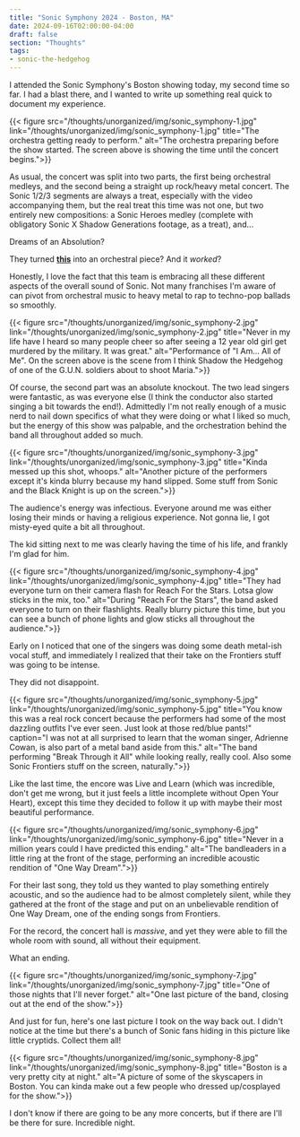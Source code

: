 ```yaml
---
title: "Sonic Symphony 2024 - Boston, MA"
date: 2024-09-16T02:00:00-04:00
draft: false
section: "Thoughts"
tags:
- sonic-the-hedgehog
---
```


I attended the Sonic Symphony's Boston showing today, my second time so far. I had a blast there, and I wanted to write up something real quick to document my experience.

{{< figure
    src="/thoughts/unorganized/img/sonic_symphony-1.jpg"
    link="/thoughts/unorganized/img/sonic_symphony-1.jpg"
    title="The orchestra getting ready to perform."
    alt="The orchestra preparing before the show started. The screen above is showing the time until the concert begins.">}}

As usual, the concert was split into two parts, the first being orchestral medleys, and the second being a straight up rock/heavy metal concert. The Sonic 1/2/3 segments are always a treat, especially with the video accompanying them, but the real treat this time was not one, but two entirely new compositions: a Sonic Heroes medley (complete with obligatory Sonic X Shadow Generations footage, as a treat), and...

Dreams of an Absolution?

They turned [**this**](https://www.youtube.com/watch?v=c4zwIGF0mFQ) into an orchestral piece? And it *worked*?

Honestly, I love the fact that this team is embracing all these different aspects of the overall sound of Sonic. Not many franchises I'm aware of can pivot from orchestral music to heavy metal to rap to techno-pop ballads so smoothly.

{{< figure
    src="/thoughts/unorganized/img/sonic_symphony-2.jpg"
    link="/thoughts/unorganized/img/sonic_symphony-2.jpg"
    title="Never in my life have I heard so many people cheer so after seeing a 12 year old girl get murdered by the military. It was great."
    alt="Performance of \"I Am... All of Me\". On the screen above is the scene from I think Shadow the Hedgehog of one of the G.U.N. soldiers about to shoot Maria.">}}

Of course, the second part was an absolute knockout. The two lead singers were fantastic, as was everyone else (I think the conductor also started singing a bit towards the end!). Admittedly I'm not really enough of a music nerd to nail down specifics of what they were doing or what I liked so much, but the energy of this show was palpable, and the orchestration behind the band all throughout added so much.

{{< figure
    src="/thoughts/unorganized/img/sonic_symphony-3.jpg"
    link="/thoughts/unorganized/img/sonic_symphony-3.jpg"
    title="Kinda messed up this shot, whoops."
    alt="Another picture of the performers except it's kinda blurry because my hand slipped. Some stuff from Sonic and the Black Knight is up on the screen.">}}

The audience's energy was infectious. Everyone around me was either losing their minds or having a religious experience. Not gonna lie, I got misty-eyed quite a bit all throughout.

The kid sitting next to me was clearly having the time of his life, and frankly I'm glad for him.

{{< figure
    src="/thoughts/unorganized/img/sonic_symphony-4.jpg"
    link="/thoughts/unorganized/img/sonic_symphony-4.jpg"
    title="They had everyone turn on their camera flash for Reach For the Stars. Lotsa glow sticks in the mix, too."
    alt="During \"Reach For the Stars\", the band asked everyone to turn on their flashlights. Really blurry picture this time, but you can see a bunch of phone lights and glow sticks all throughout the audience.">}}

Early on I noticed that one of the singers was doing some death metal-ish vocal stuff, and immediately I realized that their take on the Frontiers stuff was going to be intense.

They did not disappoint.

{{< figure
    src="/thoughts/unorganized/img/sonic_symphony-5.jpg"
    link="/thoughts/unorganized/img/sonic_symphony-5.jpg"
    title="You know this was a real rock concert because the performers had some of the most dazzling outfits I've ever seen. Just look at those red/blue pants!"
    caption="I was not at all surprised to learn that the woman singer, Adrienne Cowan, is also part of a metal band aside from this."
    alt="The band performing \"Break Through it All\" while looking really, really cool. Also some Sonic Frontiers stuff on the screen, naturally.">}}

Like the last time, the encore was Live and Learn (which was incredible, don't get me wrong, but it just feels a little incomplete without Open Your Heart), except this time they decided to follow it up with maybe their most beautiful performance.

{{< figure
    src="/thoughts/unorganized/img/sonic_symphony-6.jpg"
    link="/thoughts/unorganized/img/sonic_symphony-6.jpg"
    title="Never in a million years could I have predicted this ending."
    alt="The bandleaders in a little ring at the front of the stage, performing an incredible acoustic rendition of \"One Way Dream\".">}}

For their last song, they told us they wanted to play something entirely acoustic, and so the audience had to be almost completely silent, while they gathered at the front of the stage and put on an unbelievable rendition of One Way Dream, one of the ending songs from Frontiers.

For the record, the concert hall is *massive*, and yet they were able to fill the whole room with sound, all without their equipment.

What an ending.

{{< figure
    src="/thoughts/unorganized/img/sonic_symphony-7.jpg"
    link="/thoughts/unorganized/img/sonic_symphony-7.jpg"
    title="One of those nights that I'll never forget."
    alt="One last picture of the band, closing out at the end of the show.">}}

And just for fun, here's one last picture I took on the way back out. I didn't notice at the time but there's a bunch of Sonic fans hiding in this picture like little cryptids. Collect them all!

{{< figure
    src="/thoughts/unorganized/img/sonic_symphony-8.jpg"
    link="/thoughts/unorganized/img/sonic_symphony-8.jpg"
    title="Boston is a very pretty city at night."
    alt="A picture of some of the skyscapers in Boston. You can kinda make out a few people who dressed up/cosplayed for the show.">}}

I don't know if there are going to be any more concerts, but if there are I'll be there for sure. Incredible night.